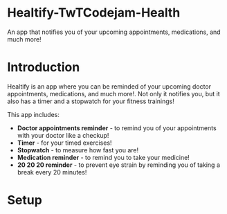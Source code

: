 # Healtify-TwTCodejam-Health
An app that notifies you of your upcoming appointments, medications, and much more!

# Introduction
Healtify is an app where you can be reminded of your upcoming doctor appointments, medications, and much more!.  Not only it notifies you, but it also has a timer and a stopwatch for your fitness trainings!

This app includes:
- **Doctor appointments reminder** - to remind you of your appointments with your doctor like a checkup!
- **Timer** - for your timed exercises!
- **Stopwatch** - to measure how fast you are!
- **Medication reminder** - to remind you to take your medicine!
- **20 20 20 reminder** - to prevent eye strain by reminding you of taking a break every 20 minutes!

# Setup
